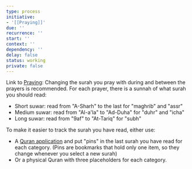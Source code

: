 ```yaml
---
type: process
initiative:
- '[[Praying]]'
due: ''
recurrence: ''
start: ''
context: ''
dependency: ''
delay: false
status: working
private: false
---
```


Link to [Praying](docs/sidebar1/Initiatives/worship/Praying.md): Changing the surah you pray with during and between the prayers is recommended. For each prayer, there is a sunnah of what surah you should read:

* Short suwar: read from "A-Sharh" to the last for "maghrib" and "assr"
* Medium suwar: read from "Al-a'la" to "Ad-Duha" for "duhr" and "icha"
* Long suwar: read from "9af" to "At-Tariq" for "subh"

To make it easier to track the surah you have read, either use:

* A [Quran application](https://play.google.com/store/apps/details?id=com.greentech.quran&hl=en) and put "pins" in the last surah you have read for each category. (Pins are bookmarks that hold only one item, so they change whenever you select a new surah)
* Or a physical Quran with three placeholders for each category.
